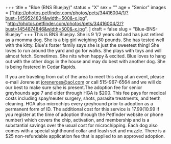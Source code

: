 +++
title = "Blue (BNS Bluejay)"
status = "X"
sex = ""
age = "Senior"
images = ["http://photos.petfinder.com/photos/pets/34416004/1/?bust=1459524834&width=500&-x.jpg",
"http://photos.petfinder.com/photos/pets/34416004/2/?bust=1454874846&width=500&-x.jpg",
]
draft = false
slug = "Blue-BNS-Bluejay"
+++
This is BNS Bluejay. She is 9 1/2 years old and has just retired as a momma dog. She is a big girl weighing 80 pounds. She has tested well with the kitty. Blue's foster family says she is just the sweetest thing! She loves to run around the yard and go for walks. She plays with toys and will almost fetch. Sometimes. She nits when happy & excited. Blue loves to hang out with the other dogs in the house and may do best with another dog. She is being fostered in Cedar Rapids. 

If you are traveling from out of the area to meet this dog at an event, please e-mail Jorene at joreneross@aol.com or call 515-967-6564 and we will do our best to make sure s/he is present.The adoption fee for senior greyhounds age 7 and older  through HGA is $200. This fee pays for medical costs including spay/neuter surgery, shots, parasite treatments, and teeth cleaning. HGA also microchips every greyhound prior to adoption as a permanent form of ID. The additional cost for this service is $17.99 ($10.99 if you register at the time of adoption through the Petfinder website or phone number) which covers the chip, activation, and membership and is a substantial savings over the usual cost for microchipping. Each dog also comes with a special sighthound collar and leash set and muzzle. There is a $25 non-refundable application fee that is applied to an approved adoption.
